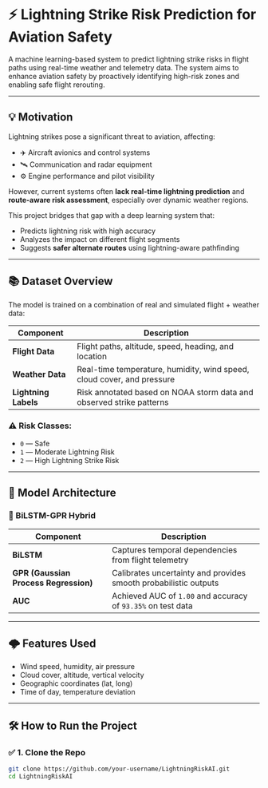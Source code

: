 # ⚡ Lightning Strike Risk Prediction for Aviation Safety

A machine learning-based system to predict lightning strike risks in flight paths using real-time weather and telemetry data. The system aims to enhance aviation safety by proactively identifying high-risk zones and enabling safe flight rerouting.

---

## 💡 Motivation

Lightning strikes pose a significant threat to aviation, affecting:
- ✈️ Aircraft avionics and control systems
- 🛰️ Communication and radar equipment
- ⚙️ Engine performance and pilot visibility

However, current systems often **lack real-time lightning prediction** and **route-aware risk assessment**, especially over dynamic weather regions.

This project bridges that gap with a deep learning system that:
- Predicts lightning risk with high accuracy
- Analyzes the impact on different flight segments
- Suggests **safer alternate routes** using lightning-aware pathfinding

---

## 📚 Dataset Overview

The model is trained on a combination of real and simulated flight + weather data:

| Component | Description |
|----------|-------------|
| **Flight Data** | Flight paths, altitude, speed, heading, and location |
| **Weather Data** | Real-time temperature, humidity, wind speed, cloud cover, and pressure |
| **Lightning Labels** | Risk annotated based on NOAA storm data and observed strike patterns |

### ⚠️ Risk Classes:
- `0` — Safe
- `1` — Moderate Lightning Risk
- `2` — High Lightning Strike Risk

---

## 🧠 Model Architecture

### 🔁 BiLSTM-GPR Hybrid

| Component | Description |
|-----------|-------------|
| **BiLSTM** | Captures temporal dependencies from flight telemetry |
| **GPR (Gaussian Process Regression)** | Calibrates uncertainty and provides smooth probabilistic outputs |
| **AUC** | Achieved AUC of `1.00` and accuracy of `93.35%` on test data

---

## 🌩️ Features Used

- Wind speed, humidity, air pressure
- Cloud cover, altitude, vertical velocity
- Geographic coordinates (lat, long)
- Time of day, temperature deviation

---

## 🛠️ How to Run the Project

### ✅ 1. Clone the Repo
```bash
git clone https://github.com/your-username/LightningRiskAI.git
cd LightningRiskAI
